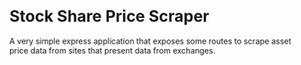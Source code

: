 Stock Share Price Scraper
=========================

A very simple express application that exposes some routes to scrape asset price data from sites that present data from exchanges.
